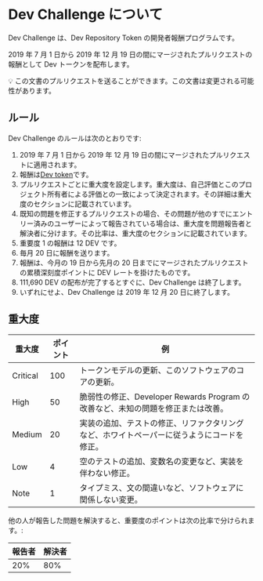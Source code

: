 # Dev Challenge について

Dev Challenge は、Dev Repository Token の開発者報酬プログラムです。

2019 年 7 月 1 日から 2019 年 12 月 19 日の間にマージされたプルリクエストの報酬として Dev トークンを配布します。

💡 この文書のプルリクエストを送ることができます。この文書は変更される可能性があります。

## ルール

Dev Challenge のルールは次のとおりです:

1. 2019 年 7 月 1 日から 2019 年 12 月 19 日の間にマージされたプルリクエストに適用されます。
1. 報酬は[Dev token](https://etherscan.io/token/0x98626e2c9231f03504273d55f397409defd4a093)です。
1. プルリクエストごとに重大度を設定します。重大度は、自己評価とこのプロジェクト所有者による評価との一致によって決定されます。その詳細は重大度のセクションに記載されています。
1. 既知の問題を修正するプルリクエストの場合、その問題が他のすでにエントリー済みのユーザーによって報告されている場合は、重大度を問題報告者と解決者に分けます。その比率は、重大度のセクションに記載されています。
1. 重要度 1 の報酬は 12 DEV です。
1. 毎月 20 日に報酬を送ります。
1. 報酬は、今月の 19 日から先月の 20 日までにマージされたプルリクエストの累積深刻度ポイントに DEV レートを掛けたものです。
1. 111,690 DEV の配布が完了するとすぐに、Dev Challenge は終了します。
1. いずれにせよ、Dev Challenge は 2019 年 12 月 20 日に終了します。

## 重大度

| 重大度   | ポイント | 例                                                                                         |
| -------- | -------- | ------------------------------------------------------------------------------------------ |
| Critical | 100      | トークンモデルの更新、このソフトウェアのコアの更新。                                       |
| High     | 50       | 脆弱性の修正、Developer Rewards Program の改善など、未知の問題を修正または改善。           |
| Medium   | 20       | 実装の追加、テストの修正、リファクタリングなど、ホワイトペーパーに従うようにコードを修正。 |
| Low      | 4        | 空のテストの追加、変数名の変更など、実装を伴わない修正。                                   |
| Note     | 1        | タイプミス、文の間違いなど、ソフトウェアに関係しない変更。                                 |

他の人が報告した問題を解決すると、重要度のポイントは次の比率で分けられます。:

| 報告者 | 解決者 |
| ------ | ------ |
| 20%    | 80%    |
